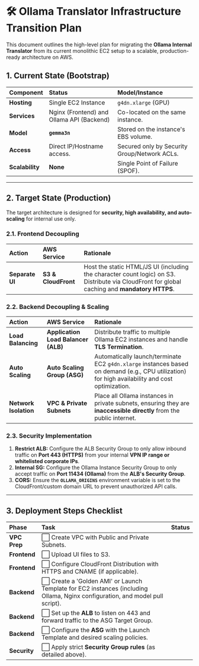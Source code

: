 # 🛠️ Ollama Translator Infrastructure Transition Plan

This document outlines the high-level plan for migrating the **Ollama Internal Translator** from its current monolithic EC2 setup to a scalable, production-ready architecture on AWS.

## 1. Current State (Bootstrap)

| Component | Status | Model/Instance |
| :--- | :--- | :--- |
| **Hosting** | Single EC2 Instance | `g4dn.xlarge` (GPU) |
| **Services** | Nginx (Frontend) and Ollama API (Backend) | Co-located on the same instance. |
| **Model** | **`gemma3n`** | Stored on the instance's EBS volume. |
| **Access** | Direct IP/Hostname access. | Secured only by Security Group/Network ACLs. |
| **Scalability** | **None** | Single Point of Failure (SPOF). |

***

## 2. Target State (Production)

The target architecture is designed for **security, high availability, and auto-scaling** for internal use only.

### 2.1. Frontend Decoupling

| Action | AWS Service | Rationale |
| :--- | :--- | :--- |
| **Separate UI** | **S3 & CloudFront** | Host the static HTML/JS UI (including the character count logic) on S3. Distribute via CloudFront for global caching and **mandatory HTTPS**. |

### 2.2. Backend Decoupling & Scaling

| Action | AWS Service | Rationale |
| :--- | :--- | :--- |
| **Load Balancing** | **Application Load Balancer (ALB)** | Distribute traffic to multiple Ollama EC2 instances and handle **TLS Termination**. |
| **Auto Scaling** | **Auto Scaling Group (ASG)** | Automatically launch/terminate EC2 `g4dn.xlarge` instances based on demand (e.g., CPU utilization) for high availability and cost optimization. |
| **Network Isolation**| **VPC & Private Subnets** | Place all Ollama instances in private subnets, ensuring they are **inaccessible directly** from the public internet. |

### 2.3. Security Implementation

1.  **Restrict ALB:** Configure the ALB Security Group to only allow inbound traffic on **Port 443 (HTTPS)** from your internal **VPN IP range or whitelisted corporate IPs**.
2.  **Internal SG:** Configure the Ollama Instance Security Group to only accept traffic on **Port 11434 (Ollama)** from the **ALB's Security Group**.
3.  **CORS:** Ensure the **`OLLAMA_ORIGINS`** environment variable is set to the CloudFront/custom domain URL to prevent unauthorized API calls.

***

## 3. Deployment Steps Checklist

| Phase | Task | Status |
| :--- | :--- | :--- |
| **VPC Prep** | ⬜ Create VPC with Public and Private Subnets. | |
| **Frontend** | ⬜ Upload UI files to S3. | |
| **Frontend** | ⬜ Configure CloudFront Distribution with HTTPS and CNAME (if applicable). | |
| **Backend** | ⬜ Create a 'Golden AMI' or Launch Template for EC2 instances (including Ollama, Nginx configuration, and model pull script). | |
| **Backend** | ⬜ Set up the **ALB** to listen on 443 and forward traffic to the ASG Target Group. | |
| **Backend** | ⬜ Configure the **ASG** with the Launch Template and desired scaling policies. | |
| **Security** | ⬜ Apply strict **Security Group rules** (as detailed above). | |
